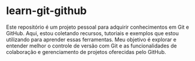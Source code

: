 # learn-git-github
Este repositório é um projeto pessoal para adquirir conhecimentos em Git e GitHub. Aqui, estou coletando recursos, tutoriais e exemplos que estou utilizando para aprender essas ferramentas. Meu objetivo é explorar e entender melhor o controle de versão com Git e as funcionalidades de colaboração e gerenciamento de projetos oferecidas pelo GitHub.
